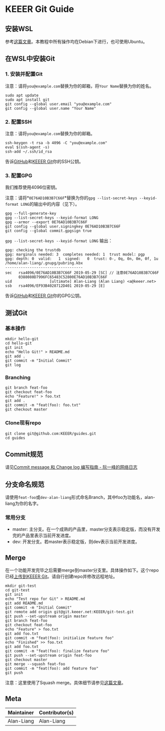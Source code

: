 KEEER Git Guide
===============

## 安装WSL
参考[这篇文章](https://zhuanlan.zhihu.com/p/34885182)。本教程中所有操作均在Debian下进行，也可使用Ubuntu。

## 在WSL中安装Git
### 1. 安装并配置Git
注意：请将`you@example.com`替换为你的邮箱，将`Your Name`替换为你的姓名。
```
sudo apt update
sudo apt install git
git config --global user.email "you@example.com"
git config --global user.name "Your Name"
```

### 2. 配置SSH
注意：请将`you@example.com`替换为你的邮箱。

```
ssh-keygen -t rsa -b 4096 -C "you@example.com"
eval $(ssh-agent -s)
ssh-add ~/.ssh/id_rsa
```

告诉[GitHub](https://github.com/settings/keys)和[KEEER Git](https://git.keeer.net/user/settings/keys)你的SSH公钥。

### 3. 配置GPG
我们推荐使用4096位密钥。

注意：请将*`0E76AD10B3B7C66F`*替换为你的`gpg --list-secret-keys --keyid-format LONG`的输出中的内容（见下）。

```
gpg --full-generate-key
gpg --list-secret-keys --keyid-format LONG
gpg --armor --export 0E76AD10B3B7C66F
git config --global user.signingkey 0E76AD10B3B7C66F
git config --global commit.gpgsign true
```

`gpg --list-secret-keys --keyid-format LONG` 输出：

```
gpg: checking the trustdb
gpg: marginals needed: 3  completes needed: 1  trust model: pgp
gpg: depth: 0  valid:   1  signed:   0  trust: 0-, 0q, 0n, 0m, 0f, 1u
/home/alan-liang/.gnupg/pubring.kbx
-----------------------------------
sec   rsa4096/0E76AD10B3B7C66F 2019-05-29 [SC] // 注意0E76AD10B3B7C66F
      0388080D7996FC65483C52800E76AD10B3B7C66F
uid                 [ultimate] Alan-Liang (Alan Liang) <a@keeer.net>
ssb   rsa4096/EF93B4028712D401 2019-05-29 [E]
```

告诉[GitHub](https://github.com/settings/keys)和[KEEER Git](https://git.keeer.net/user/settings/keys)你的GPG公钥。

## 测试Git
### 基本操作
```
mkdir hello-git
cd hello-git
git init
echo "Hello Git!" > README.md
git add .
git commit -m "Initial Commit"
git log
```

### Branching
```
git branch feat-foo
git checkout feat-foo
echo "Feature!" > foo.txt
git add .
git commit -m "feat(foo): foo.txt"
git checkout master
```

### Clone现有repo
```
git clone git@github.com:KEEER/guides.git
cd guides
```

## Commit规范
请见[Commit message 和 Change log 编写指南 - 阮一峰的网络日志](http://www.ruanyifeng.com/blog/2016/01/commit_message_change_log.html)

## 分支命名规范
请使用`feat-foo`或`dev-alan-liang`形式命名Branch，其中foo为功能名，alan-liang为你的名字。

### 常用分支
- master: 主分支。在一个成熟的产品里，master分支表示稳定版，而没有开发完的产品里表示当前开发进度。
- dev: 开发分支。若master表示稳定版，则dev表示当前开发进度。

## Merge
在一个功能开发完毕之后需要merge到master分支里。具体操作如下。这个repo已经[上传到KEEER Git](https://git.keeer.net/KEEER/git-test)。请自行创建repo并修改远程地址。

```
mkdir git-test
cd git-test
git init
echo "Test repo for Git" > README.md
git add README.md
git commit -m "Initial Commit"
git remote add origin git@git.keeer.net:KEEER/git-test.git
git push --set-upstream origin master
git branch feat-foo
git checkout feat-foo
echo "Feature" > foo.txt
git add foo.txt
git commit -m "feat(foo): initialize feature foo"
echo "Finished" >> foo.txt
git add foo.txt
git commit -m "feat(foo): finalize feature foo"
git push --set-upstream origin feat-foo
git checkout master
git merge --squash feat-foo
git commit -m "feat(foo): add feature foo"
git push
```

注意：这里使用了Squash merge。具体细节请参见[这篇文章](https://www.jianshu.com/p/58a166f24c81)。

## Meta
| Maintainer | Contributor(s) |
| ---------- | -------------- |
| Alan-Liang | Alan-Liang     |